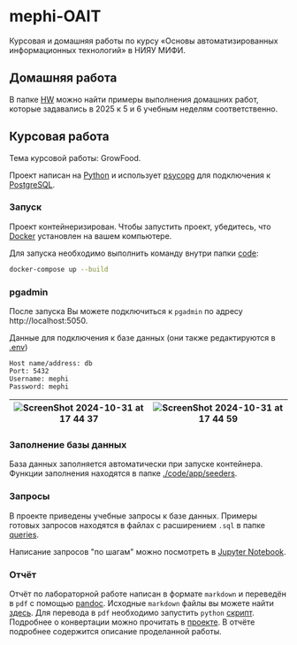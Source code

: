 # mephi-OAIT

Курсовая и домашняя работы по курсу «Основы автоматизированных информационных технологий» в НИЯУ МИФИ.

## Домашняя работа

В папке [HW](./hw/) можно найти примеры выполнения домашних работ, которые задавались в 2025 к 5 и 6 учебным неделям соответственно.

## Курсовая работа

Тема курсовой работы: GrowFood.

Проект написан на [Python](https://www.python.org) и использует [psycopg](https://www.psycopg.org/docs/) для подключения к [PostgreSQL](https://www.postgresql.org).

### Запуск

Проект контейнеризирован. Чтобы запустить проект, убедитесь, что [Docker](https://www.docker.com) установлен на вашем компьютере.

Для запуска необходимо выполнить команду внутри папки [code](https://github.com/retrobannerS/mephi_OAIT/tree/main/code):

```bash
docker-compose up --build
```

### pgadmin

После запуска Вы можете подключиться к `pgadmin` по адресу http://localhost:5050.

Данные для подключения к базе данных (они также редактируются в [.env](./.env))

```plaintext
Host name/address: db
Port: 5432
Username: mephi
Password: mephi
```

| ![ScreenShot 2024-10-31 at 17 44 37](https://github.com/user-attachments/assets/61cf24b7-4c4b-4d62-83a8-317608e5178c) | ![ScreenShot 2024-10-31 at 17 44 59](https://github.com/user-attachments/assets/4df29aa5-a397-40e4-9ea8-2f95e1ca0770) |
| --------------------------------------------------------------------------------------------------------------------- | --------------------------------------------------------------------------------------------------------------------- |

### Заполнение базы данных

База данных заполняется автоматически при запуске контейнера. Функции заполнения находятся в папке [./code/app/seeders](./code/app/seeders).

### Запросы

В проекте приведены учебные запросы к базе данных. Примеры готовых запросов находятся в файлах с расширением `.sql` в папке [queries](./code/queries).

Написание запросов "по шагам" можно посмотреть в [Jupyter Notebook](./code/queries/notebook.ipynb).

### Отчёт

Отчёт по лабораторной работе написан в формате `markdown` и переведён в `pdf` с помощью [pandoc](https://pandoc.org). Исходные `markdown` файлы вы можете найти [здесь](./report/src). Для перевода в `pdf` необходимо запустить `python` [скрипт](./report/scripts/build.py). Подробнее о конвертации можно прочитать в [проекте](https://github.com/retrobannerS/pandoc_markdown_build_system). В отчёте подробнее содержится описание проделанной работы.